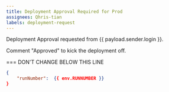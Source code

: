 ```yaml
---
title: Deployment Approval Required for Prod
assignees: Qhris-tian
labels: deployment-request
---
```


Deployment Approval requested from {{ payload.sender.login }}.

Comment "Approved" to kick the deployment off.


=== DON'T CHANGE BELOW THIS LINE
```json target_payload
{
    "runNumber":  {{ env.RUNNUMBER }}
}
```
